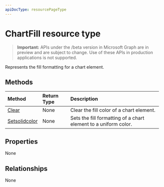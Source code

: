 ```yaml
---
apiDocType: resourcePageType
---
```

# ChartFill resource type

> **Important:** APIs under the /beta version in Microsoft Graph are in preview and are subject to change. Use of these APIs in production applications is not supported.

Represents the fill formatting for a chart element.


## Methods

| Method		   | Return Type	|Description|
|:---------------|:--------|:----------|
|[Clear](../api/chartfill_clear.md)|None|Clear the fill color of a chart element.|
|[Setsolidcolor](../api/chartfill_setsolidcolor.md)|None|Sets the fill formatting of a chart element to a uniform color.|

## Properties
None

## Relationships
None


<!-- uuid: 8fcb5dbc-d5aa-4681-8e31-b001d5168d79
2015-10-25 14:57:30 UTC -->
<!-- {
  "type": "#page.annotation",
  "description": "ChartFill resource",
  "keywords": "",
  "section": "documentation",
  "tocPath": ""
}-->